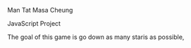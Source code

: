 Man Tat Masa Cheung

JavaScript Project

The goal of this game is go down as many staris as possible,



